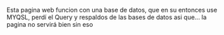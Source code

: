 Esta pagina web funcion con una base de datos, que en su entonces use MYQSL, perdí el Query y respaldos de las bases de datos asi que... la pagina no servirá bien sin eso
